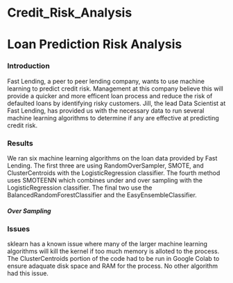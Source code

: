# Credit_Risk_Analysis

# Loan Prediction Risk Analysis

### Introduction

Fast Lending, a peer to peer lending company, wants to use machine learning to predict credit risk. Management at this company believe this will provide a quicker and more efficent loan process and reduce the risk of defaulted loans by identifying risky customers. Jill, the lead Data Scientist at Fast Lending, has provided us with the necessary data to run several machine learning algorithms to determine if any are effective at predicting credit risk.

### Results

We ran six machine learning algorithms on the loan data provided by Fast Lending. The first three are using RandomOverSampler, SMOTE, and ClusterCentroids with the LogisticRegression classifier. The fourth method uses SMOTEENN which combines under and over sampling with the LogisticRegression classifier. The final two use  the BalancedRandomForestClassifier and the EasyEnsembleClassifier.

##### Over Sampling



### Issues

sklearn has a known issue where many of the larger machine learning algorithms will kill the kernel if too much memory is alloted to the process. The ClusterCentroids portion of the code had to be run in Google Colab to ensure adaquate disk space and RAM for the process. No other algorithm had this issue.
